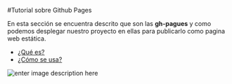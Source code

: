 #Tutorial sobre Github Pages

En esta sección se encuentra descrito que son las **gh-pagues** y como podemos desplegar nuestro proyecto en ellas para publicarlo como pagina web estática.

* [¿Qué es?](ghpages/ghpages.md)
* [¿Cómo se usa?](ghpages/usoghpages.md)

![enter image description here](https://s3.amazonaws.com/media-p.slid.es/uploads/kentcdodds/images/552205/gh-pages.jpg)  